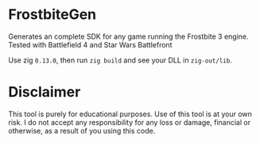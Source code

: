 # FrostbiteGen
Generates an complete SDK for any game running the Frostbite 3 engine. Tested with Battlefield 4 and Star Wars Battlefront

Use zig `0.13.0`, then run `zig build` and see your DLL in `zig-out/lib`.

# Disclaimer
This tool is purely for educational purposes. Use of this tool is at your own risk. I do not accept any responsibility for any loss or damage, financial or otherwise, as a result of you using this code.

